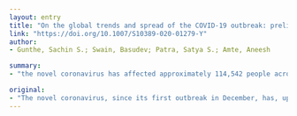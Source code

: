 ```yaml
---
layout: entry
title: "On the global trends and spread of the COVID-19 outbreak: preliminary assessment of the potential relation between location-specific temperature and UV index"
link: "https://doi.org/10.1007/S10389-020-01279-Y"
author:
- Gunthe, Sachin S.; Swain, Basudev; Patra, Satya S.; Amte, Aneesh

summary:
- "the novel coronavirus has affected approximately 114,542 people across 115 countries. At present, COVID-19 appears to affect individuals through person-to-person means, like other commonly found cold or influenza viruses. It is widely known that viruses causing influenza peak during cold temperatures and gradually subside in the warmer temperature, owing to their seasonality. However, the systematic analysis in global perspective of the relationship between the spread and meteorological parameters is unavailable."

original:
- "The novel coronavirus, since its first outbreak in December, has, up till now, affected approximately 114,542 people across 115 countries. Many international agencies are devoting efforts to enhance the understanding of the evolving COVID-19 outbreak on an international level, its influences, and preparedness. At present, COVID-19 appears to affect individuals through person-to-person means, like other commonly found cold or influenza viruses. It is widely known and acknowledged that viruses causing influenza peak during cold temperatures and gradually subside in the warmer temperature, owing to their seasonality. Thus, COVID-19, due to its regular flu-like symptoms, is also expected to show similar seasonality and subside as the global temperatures rise in the northern hemisphere with the onset of spring. Despite these speculations, however, the systematic analysis in the global perspective of the relation between COVID-19 spread and meteorological parameters is unavailable. Here, by analyzing the region- and city-specific affected global data and corresponding meteorological parameters, we show that there is an optimum range of temperature and UV index strongly affecting the spread and survival of the virus, whereas precipitation, relative humidity, cloud cover, etc. have no effect on the virus. Unavailability of pharmaceutical interventions would require greater preparedness and alert for the effective control of COVID-19. Under these conditions, the information provided here could be very helpful for the global community struggling to fight this global crisis. It is, however, important to note that the information presented here clearly lacks any physiological evidences, which may merit further investigation. Thus, any attempt for management, implementation, and evaluation strategies responding to the crisis arising due to the COVID-19 outbreak must not consider the evaluation presented here as the foremost factor."
---
```


